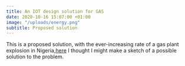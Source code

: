 ```yaml
---
title: An IOT design solution for GAS
date: 2020-10-16 15:07:00 +01:00
image: "/uploads/energy.png"
subtitle: Proposed solution
---
```


This is a proposed solution, with the ever-increasing rate of a gas plant explosion in Nigeria,[here](https://nairametrics.com/2020/10/08/breaking-gas-station-explodes-in-ipaja-lagos-claims-property-and-valuables/#:~:text=Another%20gas%20explosion%20has%20rocked,State%20Emergency%20Agency%20(LASEMA).) 
I thought I might make a sketch of a possible solution to the problem.


